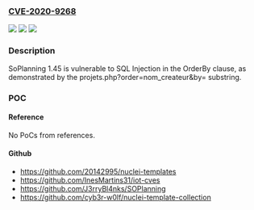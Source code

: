 ### [CVE-2020-9268](https://cve.mitre.org/cgi-bin/cvename.cgi?name=CVE-2020-9268)
![](https://img.shields.io/static/v1?label=Product&message=n%2Fa&color=blue)
![](https://img.shields.io/static/v1?label=Version&message=n%2Fa&color=blue)
![](https://img.shields.io/static/v1?label=Vulnerability&message=n%2Fa&color=brighgreen)

### Description

SoPlanning 1.45 is vulnerable to SQL Injection in the OrderBy clause, as demonstrated by the projets.php?order=nom_createur&by= substring.

### POC

#### Reference
No PoCs from references.

#### Github
- https://github.com/20142995/nuclei-templates
- https://github.com/InesMartins31/iot-cves
- https://github.com/J3rryBl4nks/SOPlanning
- https://github.com/cyb3r-w0lf/nuclei-template-collection

